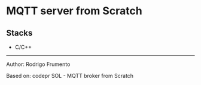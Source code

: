 # MQTT server from Scratch

## Stacks
* C/C++

---
<p>Author: Rodrigo Frumento</p>
<p>Based on: codepr SOL - MQTT broker from Scratch</p>